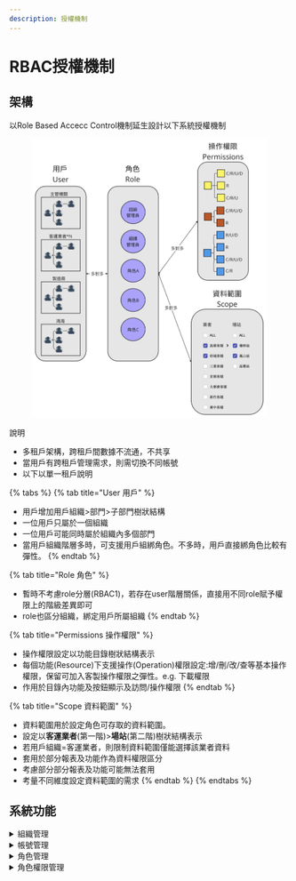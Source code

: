 ```yaml
---
description: 授權機制
---
```


# RBAC授權機制

## 架構

以Role Based Accecc Control機制延生設計以下系統授權機制

<figure><img src=".gitbook/assets/image.png" alt=""><figcaption></figcaption></figure>

說明

* 多租戶架構，跨租戶間數據不流通，不共享
* 當用戶有跨租戶管理需求，則需切換不同帳號
* 以下以單一租戶說明



{% tabs %}
{% tab title="User 用戶" %}
* 用戶增加用戶組織>部門>子部門樹狀結構
* 一位用戶只屬於一個組織
* 一位用戶可能同時屬於組織內多個部門
* 當用戶組織階層多時，可支援用戶組綁角色。不多時，用戶直接綁角色比較有彈性。
{% endtab %}

{% tab title="Role 角色" %}
* 暫時不考慮role分層(RBAC1)，若存在user階層關係，直接用不同role賦予權限上的階級差異即可
* role也區分組織，綁定用戶所屬組織
{% endtab %}

{% tab title="Permissions 操作權限" %}
* 操作權限設定以功能目錄樹狀結構表示
* 每個功能(Resource)下支援操作(Operation)權限設定:增/刪/改/查等基本操作權限，保留可加入客製操作權限之彈性。e.g. 下載權限
* 作用於目錄內功能及按鈕顯示及訪問/操作權限
{% endtab %}

{% tab title="Scope 資料範圍" %}
* 資料範圍用於設定角色可存取的資料範圍。
* 設定以**客運業者**(第一階)>**場站**(第二階)樹狀結構表示
* 若用戶組織=客運業者，則限制資料範圍僅能選擇該業者資料
* 套用於部分報表及功能作為資料權限區分
* 考慮部分部分報表及功能可能無法套用
* 考量不同維度設定資料範圍的需求
{% endtab %}
{% endtabs %}





## 系統功能



<details>

<summary>組織管理</summary>



</details>

<details>

<summary>帳號管理</summary>



</details>

<details>

<summary>角色管理</summary>



</details>

<details>

<summary>角色權限管理</summary>



</details>

